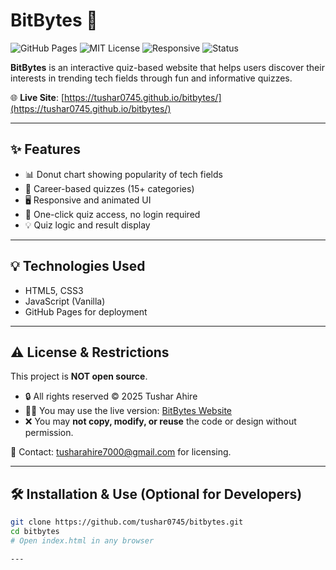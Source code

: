 # BitBytes 🚀  
![GitHub Pages](https://img.shields.io/badge/GitHub%20Pages-Deployed-success?style=flat-square)
![MIT License](https://img.shields.io/badge/license-MIT-green?style=flat-square)
![Responsive](https://img.shields.io/badge/Responsive-Yes-blue?style=flat-square)
![Status](https://img.shields.io/badge/Status-Active-brightgreen?style=flat-square)

**BitBytes** is an interactive quiz-based website that helps users discover their interests in trending tech fields through fun and informative quizzes.

🌐 **Live Site**: [https://tushar0745.github.io/bitbytes/](https://tushar0745.github.io/bitbytes/)

---

## ✨ Features

- 📊 Donut chart showing popularity of tech fields
- 🧠 Career-based quizzes (15+ categories)
- 🖥️ Responsive and animated UI
- 🎯 One-click quiz access, no login required
- 💡 Quiz logic and result display

---

## 💡 Technologies Used

- HTML5, CSS3
- JavaScript (Vanilla)
- GitHub Pages for deployment

---

## ⚠️ License & Restrictions

This project is **NOT open source**.

- 🔒 All rights reserved © 2025 Tushar Ahire
- 🧑‍💻 You may use the live version: [BitBytes Website](https://tushar0745.github.io/bitbytes/)
- ❌ You may **not copy, modify, or reuse** the code or design without permission.

📩 Contact: [tusharahire7000@gmail.com](mailto:tusharahire7000@gmail.com) for licensing.

---

## 🛠️ Installation & Use (Optional for Developers)

```bash
git clone https://github.com/tushar0745/bitbytes.git
cd bitbytes
# Open index.html in any browser

---
